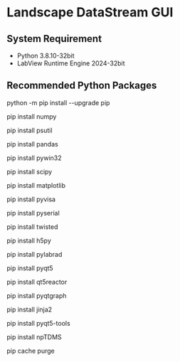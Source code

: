 # Landscape DataStream GUI
## System Requirement
- Python 3.8.10-32bit
- LabView Runtime Engine 2024-32bit

## Recommended Python Packages
python -m pip install --upgrade pip

pip install numpy

pip install psutil

pip install pandas

pip install pywin32

pip install scipy

pip install matplotlib

pip install pyvisa

pip install pyserial

pip install twisted

pip install h5py

pip install pylabrad

pip install pyqt5

pip install qt5reactor

pip install pyqtgraph

pip install jinja2

pip install pyqt5-tools

pip install npTDMS

pip cache purge